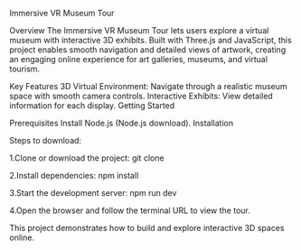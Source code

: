 Immersive VR Museum Tour

Overview
The Immersive VR Museum Tour lets users explore a virtual museum with interactive 3D exhibits. Built with Three.js and JavaScript, this project enables smooth navigation and detailed views of artwork, creating an engaging online experience for art galleries, museums, and virtual tourism.


Key Features
3D Virtual Environment: Navigate through a realistic museum space with smooth camera controls.
Interactive Exhibits: View detailed information for each display.
Getting Started


Prerequisites
Install Node.js (Node.js download).
Installation


Steps to download:

1.Clone or download the project:
git clone <repository-link>

2.Install dependencies:
npm install

3.Start the development server:
npm run dev

4.Open the browser and follow the terminal URL to view the tour.


This project demonstrates how to build and explore interactive 3D spaces online.
